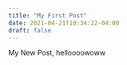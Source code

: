 ```yaml
---
title: "My First Post"
date: 2021-04-21T10:34:22-04:00
draft: false
---
```



My New Post, helloooowoww
